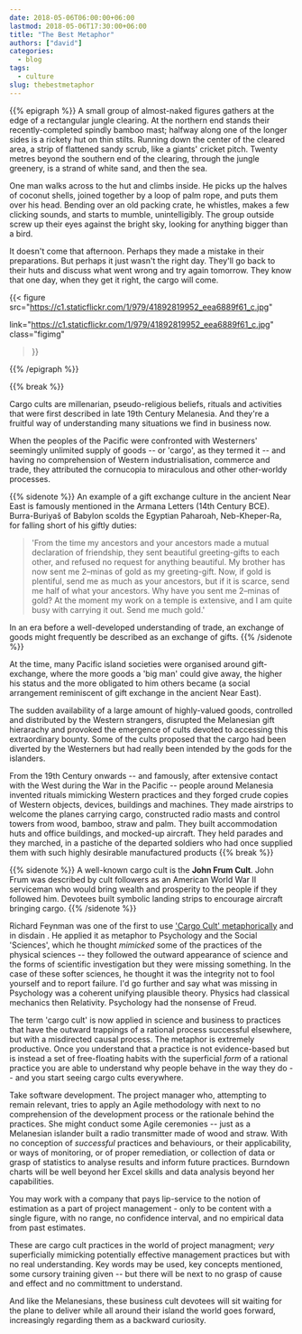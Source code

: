 ```yaml
---
date: 2018-05-06T06:00:00+06:00
lastmod: 2018-05-06T17:30:00+06:00
title: "The Best Metaphor"
authors: ["david"]
categories:
  - blog
tags:
  - culture
slug: thebestmetaphor
---
```




{{% epigraph  %}}
A small group of almost-naked figures gathers at the edge of a rectangular jungle clearing. At the northern end stands  their recently-completed spindly bamboo mast; halfway along one of the longer sides is a rickety hut on thin stilts. Running down the center of the cleared area, a strip of flattened sandy scrub, like a giants' cricket pitch. Twenty metres beyond the southern end of the clearing, through the jungle greenery, is a strand of white sand, and then the sea.  

One man walks across to the hut and climbs inside. He picks  up the halves of coconut shells, joined together by a loop of palm rope, and puts them over his head. Bending over an old packing crate, he  whistles, makes a few clicking sounds, and starts to mumble, unintelligibly. The group outside screw up their eyes against the bright sky, looking for anything bigger than a bird.   

It doesn't come that afternoon. Perhaps they made a mistake in their preparations.  But perhaps it just wasn't the right day. They'll go back to their huts and discuss what went wrong and  try again tomorrow. They know that one day, when they get it right, the cargo will come.  

{{< figure src="https://c1.staticflickr.com/1/979/41892819952_eea6889f61_c.jpg" 

link="https://c1.staticflickr.com/1/979/41892819952_eea6889f61_c.jpg" 
 class="figimg"
>}}


{{% /epigraph  %}}

<section>
{{% break %}}

Cargo cults are millenarian, pseudo-religious beliefs, rituals and activities that  were first described in late 19th Century Melanesia. And they're a fruitful way of understanding many situations we find in business now.


When the peoples of the Pacific were confronted with Westerners' seemingly unlimited supply of goods -- or 'cargo', as they termed it -- and having no comprehension of Western industrialisation, commerce and trade, they attributed the cornucopia to miraculous and other other-worldy processes. 

{{% sidenote %}}
An example of a gift exchange culture in the ancient Near East is famously mentioned in the Armana Letters (14th Century BCE). Burra-Buriyaš of Babylon scolds the Egyptian Paharoah, Neb-Kheper-Ra, for falling short of his giftly duties:

>'From the time my ancestors and your ancestors made a mutual declaration of friendship, they sent beautiful greeting-gifts to each other, and refused no request for anything beautiful. My brother has now sent me 2–minas of gold as my greeting-gift. Now, if gold  is plentiful, send me as much as your ancestors, but if it is scarce, send me half of what your ancestors. Why have you sent me 2–minas of gold? At the moment my work on a temple is extensive, and I am quite busy with carrying it out. Send me much gold.'

In an era before a well-developed understanding of trade, an exchange of goods might frequently be described as an exchange of gifts.
{{% /sidenote %}}


At the time, many Pacific island societies were organised around gift-exchange, where the more goods a 'big man' could give away, the higher his status and the more obligated to him others became (a social arrangement reminiscent  of gift exchange in the ancient Near East). 

The  sudden availability of a large amount of highly-valued goods, controlled and distributed by the Western strangers, disrupted the Melanesian gift hierarachy and provoked the emergence of cults devoted to accessing this extraordinary bounty. Some of the cults proposed that the cargo had been diverted by the Westerners but had really been intended by the gods for the islanders. 


From the 19th Century onwards -- and famously, after  extensive contact with the West during the  War in the Pacific -- people around Melanesia invented rituals mimicking  Western practices and they forged  crude copies of Western objects, devices, buildings and machines. They made airstrips to welcome the planes carrying cargo,  constructed radio masts and control towers from wood, bamboo, straw and palm. They built  accommodation huts and office buildings, and  mocked-up aircraft. They held parades and they marched, in a pastiche of the departed soldiers who had once supplied them with such highly desirable manufactured products
{{% break %}}
</section>

<section>

{{% sidenote %}}
A well-known cargo cult is the <strong>John Frum Cult</strong>. John Frum was described by cult followers as an American World War II serviceman who would bring wealth and prosperity to the people if they followed him. Devotees built symbolic landing strips to encourage aircraft bringing cargo.
{{% /sidenote %}}

Richard Feynman was one of the first to use ['Cargo Cult' metaphorically](http://calteches.library.caltech.edu/51/2/CargoCult.htm) and in disdain . He applied it as metaphor to Psychology and the Social 'Sciences', which he thought *mimicked* some of the practices of the physical sciences -- they followed the outward appearance of science and the forms of scientific investigation  but they were missing something. In the case of these softer sciences, he thought it was the integrity not to fool yourself and to report failure. I'd go further and say what was missing in Psychology was a coherent unifying plausible theory. Physics had classical mechanics then Relativity. Psychology had the nonsense of Freud.

The term 'cargo cult' is now applied in science and business to practices that have the outward trappings of a rational process successful elsewhere, but with a misdirected causal process. The metaphor is extremely productive. Once you understand that a practice is not evidence-based but is instead a set of free-floating habits with the superficial *form* of a rational practice you are able to understand why people behave in the way they do -- and you start seeing cargo cults everywhere.

Take software development. The project manager who,  attempting to remain relevant, tries to apply an Agile methodology  with next to no comprehension of the development process or the rationale behind the practices. She might conduct some Agile ceremonies -- just as a Melanesian islander built a radio transmitter made of wood and straw. With no conception of *successful* practices and behaviours,  or their applicability, or ways of monitoring, or of proper remediation, or collection of data or grasp of statistics to analyse results and inform future practices. Burndown charts will be well beyond her  Excel skills and data analysis beyond her capabilities.

You may work with a company that pays lip-service to the notion of estimation as a part of project management - only to be content with  a single figure,  with no range,  no confidence interval, and no empirical data from past estimates. 

These are cargo cult practices in the world of project managment;  *very* superficially mimicking potentially effective management practices but with no real understanding. Key words may be used, key concepts mentioned, some cursory training given  -- but there will be next to no grasp of cause and effect and no committment to understand. 

And like the Melanesians, these business cult devotees will sit waiting for the plane to deliver while all around their island the world goes forward, increasingly regarding them as a backward curiosity.

</section>



